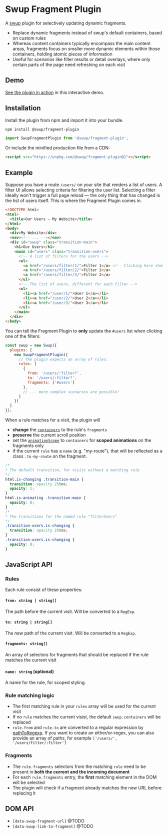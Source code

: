 # Swup Fragment Plugin

A [swup](https://swup.js.org) plugin for selectively updating dynamic fragments.

- Replace dynamic fragments instead of swup's default containers, based on custom rules
- Whereas content containers typically encompass the main content areas, fragments focus on smaller more dynamic elements within those containers, holding atomic pieces of information
- Useful for scenarios like filter results or detail overlays, where only certain parts of the page need refreshing on each visit

## Demo

[See the plugin in action](https://swup-fragment-plugin.netlify.app) in this interactive demo.

## Installation

Install the plugin from npm and import it into your bundle.

```bash
npm install @swup/fragment-plugin
```

```js
import SwupFragmentPlugin from '@swup/fragment-plugin';
```

Or include the minified production file from a CDN:

```html
<script src="https://unpkg.com/@swup/fragment-plugin@1"></script>
```

## Example

Suppose you have a route `/users/` on your site that renders a list of users. A filter UI
allows selecting criteria for filtering the user list. Selecting a filter ideally won't
trigger a full page reload — the only thing that has changed is the list of users itself. This is
where the Fragment Plugin comes in.

```html
<!DOCTYPE html>
<html>
  <title>Our Users — My Website</title>
</html>
<body>
  <div>My Website</div>
  <nav><!-- ... --></nav>
  <div id="swup" class="transition-main">
    <h1>Our Users</h1>
    <main id="users" class="transition-users">
      <!-- A list of filters for the users -->
      <ul>
        <a href="/users/filter/1/">Filter 1</a> <!-- Clicking here should update the list below -->
        <a href="/users/filter/2/">Filter 2</a>
        <a href="/users/filter/3/">Filter 2</a>
      </ul>
      <!-- The list of users, different for each filter -->
      <ul>
        <li><a href="/user/1/">User 1</a></li>
        <li><a href="/user/2/">User 2</a></li>
        <li><a href="/user/3/">User 3</a></li>
      </ul>
    </main>
  </div>
</body>
```

You can tell the Fragment Plugin to **only** update the `#users` list when clicking one of the filters:

```js
const swup = new Swup({
  plugins: [
    new SwupFragmentPlugin({
      // The plugin expects an array of rules:
      rules: [
        {
          from: '/users/:filter?',
          to: '/users/:filter?',
          fragments: ['#users']
        },
        // ... more complex scenarios are possible!
      ]
    })
  ]
});
```
When a rule matches for a visit, the plugin will

- **change** the [`containers`](https://swup.js.org/options/#containers) to the rule's `fragments`
- **preserve** the current scroll position
- set the [`animationScope`](https://swup.js.org/options/#animation-scope) to `containers` for **scoped animations** on the fragments only
- if the current `rule` has a `name` (e.g. "my-route"), that will be reflected as a class `.to-my-route` on the fragment.

```css
/*
* The default transition, for visits without a matching rule
*/
html.is-changing .transition-main {
  transition: opacity 250ms;
  opacity: 1;
}
html.is-animating .transition-main {
  opacity: 0;
}
/*
* The transitions for the named rule "filterUsers"
*/
.transition-users.is-changing {
  transition: opacity 250ms;
}
.transition-users.is-changing {
  opacity: 0;
}
```

## JavaScript API

### Rules

Each rule consist of these properties:

#### `from: string | string[]`

The path before the current visit. Will be converted to a `RegExp`.

#### `to: string | string[]`

The new path of the current visit. Will be converted to a `RegExp`.

#### `fragments: string[]`

An array of selectors for fragments that should be replaced if the rule matches the current visit

#### `name: string` (optional)

A name for the rule, for scoped styling.

### Rule matching logic

- The first matching rule in your `rules` array will be used for the current visit
- If no `rule` matches the current visist, the default `swup.containers` will be replaced
- `rule.from` and `rule.to` are converted to a regular expression by [pathToRegexp](https://github.com/pillarjs/path-to-regexp). If you want to create an either/or-regex, you can also provide an array of paths, for example `['/users/', '/users/filter/:filter']`

### Fragments

- The `rule.fragments` selectors from the matching `rule` need to be present in **both the current and the incoming document**
- For each `rule.fragments` entry, the **first** matching element in the DOM will be selected
- The plugin will check if a fragment already matches the new URL before replacing it

## DOM API

- `[data-swup-fragment-url]` @TODO
- `[data-swup-link-to-fragment]` @TODO
